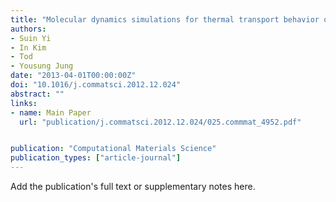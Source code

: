 ```yaml
---
title: "Molecular dynamics simulations for thermal transport behavior of InAs nanotubes: A role of symmetry"
authors:
- Suin Yi
- In Kim
- Tod
- Yousung Jung
date: "2013-04-01T00:00:00Z"
doi: "10.1016/j.commatsci.2012.12.024"
abstract: ""
links:
- name: Main Paper
  url: "publication/j.commatsci.2012.12.024/025.commmat_4952.pdf" 


publication: "Computational Materials Science"
publication_types: ["article-journal"]
---
```


Add the publication's full text or supplementary notes here.
